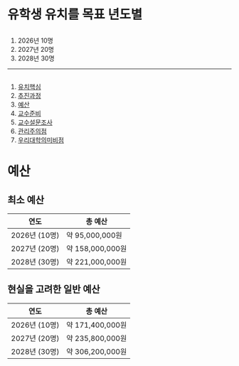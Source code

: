 # 유학생 유치를 목표 년도별
## 
1. 2026년 10명
2. 2027년 20명
3. 2028년 30명
---
##
01. [유치핵심](01.유치핵심.md)
02. [추진과정](02.추진과정.md)
03. [예산](03.예산.md)
04. [교수준비](04.교수준비.md)
05. [교수설문조사](05.교수설문조사.md)
06. [관리주의점](06.관리주의점.md)
07. [우리대학의미비점](07.우리대학의미비점.md)

# 예산 
## 최소 예산
| 연도          | 총 예산           |
| ----------- | -------------- |
| 2026년 (10명) | 약 95,000,000원  |
| 2027년 (20명) | 약 158,000,000원 |
| 2028년 (30명) | 약 221,000,000원 |

## 현실을 고려한 일반 예산
| 연도          | 총 예산           |
| ----------- | -------------- |
| 2026년 (10명) | 약 171,400,000원 |
| 2027년 (20명) | 약 235,800,000원 |
| 2028년 (30명) | 약 306,200,000원 |
